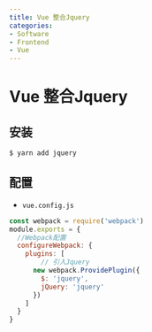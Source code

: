 ```yaml
---
title: Vue 整合Jquery
categories:
- Software
- Frontend
- Vue
---
```

# Vue 整合Jquery

## 安装

```bash
$ yarn add jquery
```

## 配置

- `vue.config.js`

```js
const webpack = require('webpack')
module.exports = {
  //Webpack配置
  configureWebpack: {
    plugins: [
        // 引入Jquery
      new webpack.ProvidePlugin({
        $: 'jquery',
        jQuery: 'jquery'
      })
    ]
  }
}
```